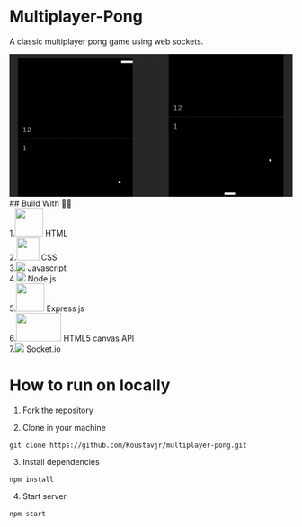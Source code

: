 # Multiplayer-Pong

A classic multiplayer pong game using web sockets.

<img src="public\multiplayer_pong.PNG">
## Build With 👩‍💻
<br>
1.<img src="https://clipartcraft.com/images/html5-logo-png-transparent-5.png" height="50px" width="50px"> HTML <br>
2.<img src="https://image.pngaaa.com/311/3920311-middle.png" height="40px" width="40px">  CSS <br>
3.<img src="https://th.bing.com/th/id/R.4c48053ed95e28a2ec7c6e3b784b1c16?rik=%2fBj8KWCE8bCapQ&riu=http%3a%2f%2fthebamboocode.com%2fwp-content%2fuploads%2f2016%2f03%2fjs-logo.png&ehk=g5YFs6jfGflo%2brZl5LTWfOfewU3YxawHs6HXpKV9faE%3d&risl=&pid=ImgRaw&r=0&sres=1&sresct=1" height="50px"> Javascript <br>
4.<img src="https://download.logo.wine/logo/Node.js/Node.js-Logo.wine.png" height="40px"> Node js <br>
5.<img src="https://ajeetchaulagain.com/static/7cb4af597964b0911fe71cb2f8148d64/87351/express-js.png" height="50px" width="50ox"> Express js <br>
6.<img src="https://cambridge-intelligence.com/wp-content/uploads/2014/07/html4-canvas-feature.png" height="50px" width="80px"> HTML5 canvas API <br>
7.<img src="https://th.bing.com/th/id/R.288caf89d9e32474055cc737fe86f763?rik=au8yQN%2fj6o59SA&riu=http%3a%2f%2fassets.stickpng.com%2fimages%2f58482deccef1014c0b5e4a64.png&ehk=Yi56%2bdBkUVKpeOB2ZEPm09SiW6pjkrN%2fHfDKwfzp8%2fU%3d&risl=&pid=ImgRaw&r=0" height="50px"> Socket.io

# How to run on locally
1. Fork the repository

2. Clone in your machine
```
git clone https://github.com/Koustavjr/multiplayer-pong.git
```
3. Install dependencies
```
npm install
```
4. Start server
```
npm start
```

